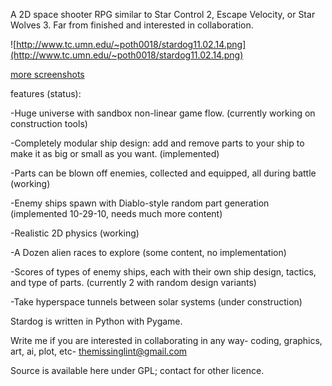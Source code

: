 A 2D space shooter RPG similar to Star Control 2, Escape Velocity, or Star Wolves 3. Far from finished and interested in collaboration.

![http://www.tc.umn.edu/~poth0018/stardog11.02.14.png](http://www.tc.umn.edu/~poth0018/stardog11.02.14.png)

[more screenshots](http://code.google.com/p/stardog/wiki/Screenshots)

features (status):

-Huge universe with sandbox non-linear game flow. (currently working on construction tools)

-Completely modular ship design: add and remove parts to your ship to make it as big or small as you want. (implemented)

-Parts can be blown off enemies, collected and equipped, all during battle (working)

-Enemy ships spawn with Diablo-style random part generation (implemented 10-29-10, needs much more content)

-Realistic 2D physics (working)

-A Dozen alien races to explore (some content, no implementation)

-Scores of types of enemy ships, each with their own ship design, tactics, and type of parts. (currently 2 with random design variants)

-Take hyperspace tunnels between solar systems (under construction)

Stardog is written in Python with Pygame.

Write me if you are interested in collaborating in any way- coding, graphics, art, ai, plot, etc- themissinglint@gmail.com

Source is available here under GPL; contact for other licence.